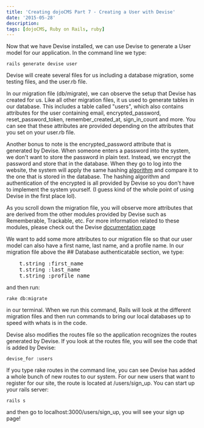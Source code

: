 ```yaml
---
title: 'Creating dojoCMS Part 7 - Creating a User with Devise'
date: '2015-05-28'
description:
tags: [dojoCMS, Ruby on Rails, ruby]
---
```


Now that we have Devise installed, we can use Devise to generate a User model for our application.
In the command line we type:

`rails generate devise user`

Devise will create several files for us including a database migration, some testing files, and the user.rb file.

In our migration file (db/migrate), we can observe the setup that Devise has created for us. Like all other migration files, it us used to generate tables in our database.
This includes a table called "users", which also contains attributes for the user containing
email, encrypted_password, reset_password_token, remember_created_at, sign_in_count and more.
You can see that these attributes are provided depending on the attributes that you set on your user.rb file. 

Another bonus to note is the encrypted_password attribute that is generated by Devise. When someone enters a password into the system, we don't want to store the password in plain text. Instead, we encrypt the password and store that in the database. When they go to log into the website, the system will apply the same hashing [algorithm](http://en.wikipedia.org/wiki/Secure_Hash_Algorithm) and compare it to the one that is stored in the database. The hashing algorithm and authentication of the encrypted is all provided by Devise so you don't have to implement the system yourself. (I guess kind of the whole point of using Devise in the first place lol).

As you scroll down the migration file, you will observe more attributes that are derived from the other modules provided by Devise such as Rememberable, Trackable, etc. For more information related to these modules, please check out the Devise [documentation page](https://github.com/plataformatec/devise)

We want to add some more attributes to our migration file so that our user model can also have a first name, last name, and a profile name. In our migration file above the ## Database authenticatable section,
we type:

<pre prettyprint linenums>
	t.string :first_name
	t.string :last_name
	t.string :profile_name
</pre>

and then run:

`rake db:migrate` 

in our terminal. When we run this command, Rails will look at the different migration files and then run commands to bring our local databases up to speed with whats is in the code. 

Devise also modifies the routes file so the application recognizes the routes generated by Devise. If you look at the routes file, you will see the code that is added by Devise:

`devise_for :users`

If you type rake routes in the command line, you can see Devise has added a whole bunch of new routes to our system. For our new users that want to register for our site, the route is located at /users/sign_up.
You can start up your rails server:

`rails s`

and then go to localhost:3000/users/sign_up, you will see your sign up page! 